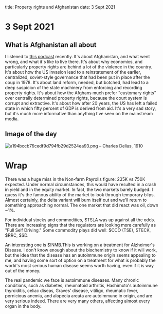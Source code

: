 title: Property rights and Afghanistan
date: 3 Sept 2021

# 3 Sept 2021

## What is Afghanistan all about

I listened to [this podcast](https://www.mercatus.org/bridge/podcasts/08302021/jennifer-murtazashvili-recent-developments-afghanistan-and-lessons-state) recently.
It's about Afghanistan, and what went wrong, and what it's like to live there.
It's about why economics, and particularly property rights are behind a  lot of the violence in the country.
It's about how the US invasion lead to a reinstatement of the earlier, centralized, soviet-style governance that had been put in place after the coup in 1978.
It's about land reform, needed, but botched, had lead to a deep suspicion of the state machinery from enforcing and recording property rights.
It's about how the Afghans much prefer "customary rights" over centrally determined property rights, because the court system is corrupt and extractive.
It's about how after 20 years, the US has left a failed state in which fifty percent of GDP is derived from aid.
It's a very sad story, but it's much more informative than anything I've seen on the mainstream media.

## Image of the day

![a194bccb79cedf9d794fb29d2524ea93.png]({attach}a194bccb79cedf9d794fb29d2524ea93.png)
– Charles Delius, 1910

# Wrap

There was a huge miss in the Non-farm Payrolls figure: 235K vs 750K expected. 
Under normal circumstances, this would have resulted in a crash in yield and in the equity market.
In fact, the two markets barely budged. 
I guess it's the famous ability of the market to look through temporary blips.
Almost certainly, the delta variant will burn itself out and we'll return to something approaching normal.
The one market that did react was oil, down ~1%.

For individual stocks and commodities, $TSLA was up against all the odds. 
There are increasing signs that the regulators are looking more carefully as "Full Self Driving."
Some commodity plays did well: $CCO (TSE), $TECK, $RRC, $SD. 

An interesting one is $INMB.This is working on a treatment for Alzheimer's Disease. 
I don't know enough about the biochemistry to know if it will work, but the idea that the disease has an autoimmune origin seems appealing to me, 
and having some sort of option on a treatment for what is probably the world's most serious human disease seems worth having, 
even if it is way out of the money.

The real pandemic we face is autoimmune diseases. Many chronic conditions, such as diabetes, rheumatoid arthritis, Hashimoto's autoimmune thyroiditis, celiac diseas, Graves' disease, vitiligo, rheumatic fever, pernicious anemia, and alopecia areata are autoimmune in origin, and are very serious indeed.
There are very many others, affecting almost every organ in the body.


